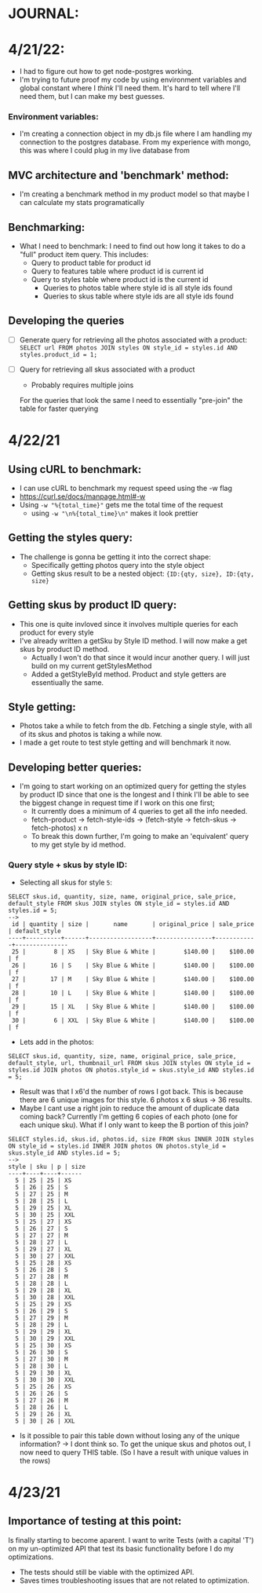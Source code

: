 # JOURNAL:

# 4/21/22:
- I had to figure out how to get node-postgres working.
- I'm trying to future proof my code by using environment variables and global constant where I *think* I'll need them. It's hard to tell where I'll need them, but I can make my best guesses.

### Environment variables:
- I'm creating a connection object in my db.js file where I am handling my connection to the postgres database. From my experience with mongo, this was where I could plug in my live database from

## MVC architecture and 'benchmark' method:
- I'm creating a benchmark method in my product model so that maybe I can calculate my stats programatically

## Benchmarking:
- What I need to benchmark: I need to find out how long it takes to do a "full" product item query. This includes:
  - Query to product table for product id
  - Query to features table where product id is current id
  - Query to styles table where product id is the current id
    - Queries to photos table where style id is all style ids found
    - Queries to skus table where style ids are all style ids found

## Developing the queries
- [ ] Generate query for retrieving all the photos associated with a product:
`SELECT url FROM photos JOIN styles ON style_id = styles.id AND styles.product_id = 1;`
- [ ] Query for retrieving all skus associated with a product
  - Probably requires multiple joins

  For the queries that look the same I need to essentially "pre-join" the table for faster querying

# 4/22/21

## Using cURL to benchmark:
- I can use cURL to benchmark my request speed using the -w flag
- https://curl.se/docs/manpage.html#-w
- Using `-w "%{total_time}"` gets me the total time of the request
  - using `-w "\n%{total_time}\n"` makes it look prettier

## Getting the styles query:
- The challenge is gonna be getting it into the correct shape:
  - Specifically getting photos query into the style object
  - Getting skus result to be a nested object:
  `{ID:{qty, size}, ID:{qty, size}`

## Getting skus by product ID query:
- This one is quite invloved since it involves multiple queries for each product for every style
- I've already written a getSku by Style ID method. I will now make a get skus by product ID method.
    - Actually I won't do that since it would incur another query. I will just build on my current getStylesMethod
    - Added a getStyleById method. Product and style getters are essentiually the same.

## Style getting:
- Photos take a while to fetch from the db. Fetching a single style, with all of its skus and photos is taking a while now.
- I made a get route to test style getting and will benchmark it now.

## Developing better queries:
- I'm going to start working on an optimized query for getting the styles by product ID since that one is the longest and I think I'll be able to see the biggest change in request time if I work on this one first;
  - It currently does a minimum of 4 queries to get all the info needed.
  - fetch-product -> fetch-style-ids -> (fetch-style -> fetch-skus -> fetch-photos) x n
  - To break this down further, I'm going to make an 'equivalent' query to my get style by id method.

### Query style + skus by style ID:
- Selecting all skus for style `5`:
```
SELECT skus.id, quantity, size, name, original_price, sale_price, default_style FROM skus JOIN styles ON style_id = styles.id AND styles.id = 5;
-->
 id | quantity | size |       name       | original_price | sale_price | default_style
----+----------+------+------------------+----------------+------------+---------------
 25 |        8 | XS   | Sky Blue & White |        $140.00 |    $100.00 | f
 26 |       16 | S    | Sky Blue & White |        $140.00 |    $100.00 | f
 27 |       17 | M    | Sky Blue & White |        $140.00 |    $100.00 | f
 28 |       10 | L    | Sky Blue & White |        $140.00 |    $100.00 | f
 29 |       15 | XL   | Sky Blue & White |        $140.00 |    $100.00 | f
 30 |        6 | XXL  | Sky Blue & White |        $140.00 |    $100.00 | f
 ```
- Lets add in the photos:
```
SELECT skus.id, quantity, size, name, original_price, sale_price, default_style, url, thumbnail_url FROM skus JOIN styles ON style_id = styles.id JOIN photos ON photos.style_id = skus.style_id AND styles.id = 5;
```
  - Result was that I x6'd the number of rows I got back. This is because there are 6 unique images for this style. 6 photos x 6 skus -> 36 results.
  - Maybe I cant use a right join to reduce the amount of duplicate data coming back? Currently I'm getting 6 copies of each photo (one for each unique sku). What if I only want to keep the B portion of this join?
  ```
  SELECT styles.id, skus.id, photos.id, size FROM skus INNER JOIN styles ON style_id = styles.id INNER JOIN photos ON photos.style_id = skus.style_id AND styles.id = 5;
  -->
  style | sku | p | size
  ----+----+----+------
    5 | 25 | 25 | XS
    5 | 26 | 25 | S
    5 | 27 | 25 | M
    5 | 28 | 25 | L
    5 | 29 | 25 | XL
    5 | 30 | 25 | XXL
    5 | 25 | 27 | XS
    5 | 26 | 27 | S
    5 | 27 | 27 | M
    5 | 28 | 27 | L
    5 | 29 | 27 | XL
    5 | 30 | 27 | XXL
    5 | 25 | 28 | XS
    5 | 26 | 28 | S
    5 | 27 | 28 | M
    5 | 28 | 28 | L
    5 | 29 | 28 | XL
    5 | 30 | 28 | XXL
    5 | 25 | 29 | XS
    5 | 26 | 29 | S
    5 | 27 | 29 | M
    5 | 28 | 29 | L
    5 | 29 | 29 | XL
    5 | 30 | 29 | XXL
    5 | 25 | 30 | XS
    5 | 26 | 30 | S
    5 | 27 | 30 | M
    5 | 28 | 30 | L
    5 | 29 | 30 | XL
    5 | 30 | 30 | XXL
    5 | 25 | 26 | XS
    5 | 26 | 26 | S
    5 | 27 | 26 | M
    5 | 28 | 26 | L
    5 | 29 | 26 | XL
    5 | 30 | 26 | XXL
  ```
  - Is it possible to pair this table down without losing any of the unique information? -> I dont think so. To get the unique skus and photos out, I now need to query THIS table. (So I have a result with unique values in the rows)

# 4/23/21

## Importance of testing at this point:
Is finally starting to become aparent. I want to write Tests (with a capital 'T') on my un-optimized API that test its basic functionality before I do my optimizations.
- The tests should still be viable with the optimized API.
- Saves times troubleshooting issues that are not related to optimization.
